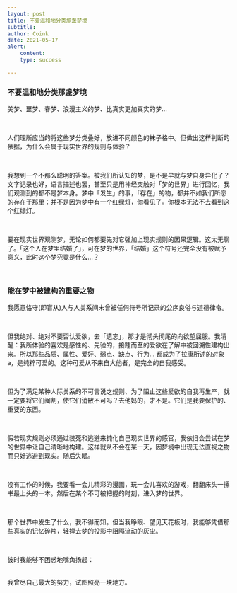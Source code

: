 ```yaml
---
layout: post
title: 不要温和地分类那盏梦境
subtitle: 
author: Coink
date: 2021-05-17
alert: 
    content: 
    type: success

---
```




### 不要温和地分类那盏梦境

美梦、噩梦、春梦、浪漫主义的梦、比真实更加真实的梦...

<br>

人们理所应当的将这些梦分类叠好，放进不同颜色的袜子格中。但做出这样判断的依据，为什么会属于现实世界的规则与体验？

<br>

我想到一个不那么聪明的答案。被我们所认知的梦，是不是早就与梦自身异化了？文字记录也好，语言描述也罢，甚至只是用神经突触对「梦的世界」进行回忆，我们观测到的都不是梦本身。梦中「发生」的事，「存在」的物，都并不如我们所愿的存在于那里：并不是因为梦中有一个红绿灯，你看见了。你根本无法不去看到这个红绿灯。

<br>

要在现实世界观测梦，无论如何都要先对它强加上现实规则的因果逻辑。这太无聊了。「这个人在梦里结婚了」，可在梦的世界，「结婚」这个符号还完全没有被赋予意义，此时这个梦究竟是什么...？

<br>

### 能在梦中被建构的重要之物

我愿意恪守(即盲从)人与人关系间未曾被任何符号所记录的公序良俗与道德律令。

<br>

但我绝对、绝对不要否认爱欲，去「遗忘」，那才是彻头彻尾的向欲望屈服。我清醒：我所体验的喜欢是感性的、先验的，接踵而至的爱欲在了解中被回溯性建构出来。所以那些品质、属性、爱好、弱点、缺点、行为... 都成为了拉康所述的对象 a，是纯粹可爱的。这种可爱从不来自大他者，是完全的自我感受。

<br>

但为了满足某种人际关系的不可言说之规则、为了阻止这些爱欲的自我再生产，就一定要将它们阉割，使它们消散不可吗？去他妈的，才不是。它们是我要保护的、重要的东西。

<br>

假若现实规则必须通过装死和逃避来钝化自己现实世界的感官，我依旧会尝试在梦的世界中让自己清晰地构建。这样就从不会在某一天，因梦境中出现无法直视之物而只好逃避到现实。随后失眠。

<br>

没有工作的时候，我要看一会儿精彩的漫画，玩一会儿喜欢的游戏，翻翻床头一摞书最上头的一本。然后在某个不可被把握的时刻，进入梦的世界。

<br>

那个世界中发生了什么，我不得而知。但当我睁眼、望见天花板时，我能够凭借那些真实的记忆碎片，轻掸去梦的投影中阻隔流动的灰尘。

<br>

彼时我能够不困惑地嘴角扬起：

<br>
我曾尽自己最大的努力，试图照亮一块地方。

